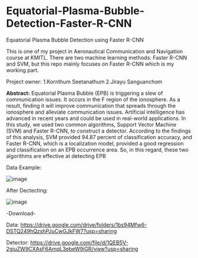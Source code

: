 # Equatorial-Plasma-Bubble-Detection-Faster-R-CNN
Equatorial Plasma Bubble Detection using Faster R-CNN


This is one of my project in Aeronautical Communication and Navigation course at KMITL.
There are two machine learning methods: Faster R-CNN and SVM, but this repo mainly focuses on Faster R-CNN which is my working part.

Project owner: 1.Kornthum Seetanathum 
               2.Jirayu Sanguanchom

**Abstract:**
Equatorial Plasma Bubble (EPB) is triggering a slew of communication issues. It occurs in the F region of the ionosphere. As a result, finding it will improve communication that spreads through the ionosphere and alleviate communication issues. Artificial intelligence has advanced in recent years and could be used in real-world applications. In this study, we used two common algorithms, Support Vector Machine (SVM) and Faster R-CNN, to construct a detector. According to the findings of this analysis, SVM provided 94.87 percent of classification accuracy, and Faster R-CNN, which is a localization model, provided a good regression and classification on an EPB occurrence area. So, in this regard, these two algorithms are effective at detecting EPB


Data Example:

![image](https://user-images.githubusercontent.com/66479775/140593948-7c8ff2b0-8f42-4340-94fe-27df9528d011.png)


After Dectecting:

![image](https://user-images.githubusercontent.com/66479775/140593962-06021ca8-9b97-42c3-b8de-ec8dbd226fd4.png)


-Download-

Data: https://drive.google.com/drive/folders/1bs94Mfw6-DSTQ249hQzshPJuCwGJkFW7?usp=sharing

Detector: https://drive.google.com/file/d/1QEB5V-2giuZW9CXAsF6AmqL3ebeW9iGR/view?usp=sharing
